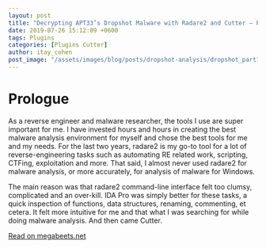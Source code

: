 ```yaml
---
layout: post
title: "Decrypting APT33’s Dropshot Malware with Radare2 and Cutter – Part 1"
date: 2019-07-26 15:12:09 +0600
tags: Plugins
categories: [Plugins Cutter]
author: itay_cohen
post_image: "/assets/images/blog/posts/dropshot-analysis/dropshot_part1.png"
---
```


# Prologue

<p>As a reverse engineer and malware researcher, the tools I use are super important for me. I have invested hours and hours in creating the best malware analysis environment for myself and chose the best tools for me and my needs. For the last two years, radare2 is my go-to tool for a lot of reverse-engineering tasks such as automating RE related work, scripting, CTFing, exploitation and more. That said, I almost never used radare2 for malware analysis, or more accurately, for analysis of malware for Windows.</p><p>The main reason was that radare2 command-line interface felt too clumsy, complicated and an over-kill. IDA Pro was simply better for these tasks, a quick inspection of functions, data structures, renaming, commenting, et cetera. It felt more intuitive for me and that what I was searching for while doing malware analysis. And then came Cutter.</p>

<a href="https://www.megabeets.net/decrypting-dropshot-with-radare2-and-cutter-part-1/" target="_blank" class="dwn-btn3 btn btn-primary"><span>Read on megabeets.net</span></a>
<but>